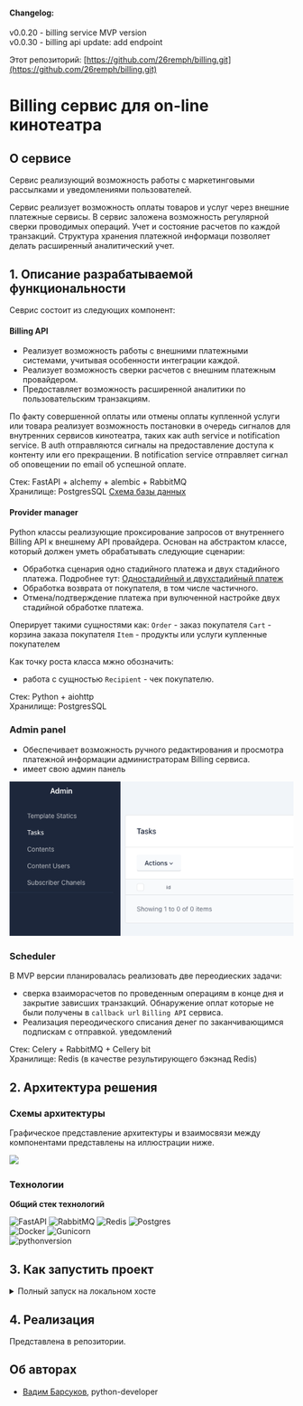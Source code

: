 
#### Changelog:
v0.0.20 - billing service MVP version  
v0.0.30 - billing api update: add endpoint

Этот репозиторий: [https://github.com/26remph/billing.git](https://github.com/26remph/billing.git)


# Billing сервис для on-line кинотеатра

## О сервисе

Сервис реализующий возможность работы с маркетинговыми рассылками и уведомлениями пользователей.

Сервис реализует возможность оплаты товаров и услуг через внешние платежные сервисы. В сервис заложена возможность регулярной сверки проводимых операций. Учет и состояние расчетов по каждой транзакций. Структура хранения платежной информаци позволяет делать расширенный аналитический учет.

## 1. Описание разрабатываемой функциональности
Севрис состоит из следующих компонент:

#### Billing API
- Реализует возможность работы с внешними платежными системами, учитывая особенности интеграции каждой. 
- Реализует возможность сверки расчетов с внешним платежным провайдером. 
- Предоставляет возможность расширенной аналитики по пользовательским транзакциям.

По факту совершенной оплаты или отмены оплаты купленной услуги или товара реализует возможность постановки в очередь сигналов для внутренних сервисов кинотеатра, таких как auth service и notification service. В auth отправляются сигналы на предоставление доступа к контенту или его прекращении. В notification service отправляет сигнал об оповещении по email об успешной оплате. 

Стек: FastAPI + alchemy + alembic + RabbitMQ  
Хранилище: PostgresSQL
[Схема базы данных](https://dbdesigner.page.link/Fnz83LWdQYdgChVo6)

#### Provider manager
Python классы реализующие проксирование запросов от внутреннего Billing API к внешнему API провайдера. Основан на абстрактом классе, который должен уметь обрабатывать следующие сценарии:
- Обработка сценария одно стадийного платежа и двух стадийного платежа. Подробнее тут: [Одностадийный и двухстадийный платеж](https://pay.yandex.ru/ru/docs/custom/payment-stages)
- Обработка возврата от покупателя, в том числе частичного.
- Отмена/подтверждение платежа при вулюченной настройке двух стадийной обработке платежа.

Оперирует такими сущностями как:
`Order` - заказ покупателя
`Cart` - корзина заказа покупателя 
`Item` - продукты или услуги купленные покупателем

Как точку роста класса мжно обозначить:
- работа с сущностью `Recipient` - чек покупателю.

Стек: Python + aiohttp  
Хранилище: PostgresSQL

### Admin panel
- Обеспечивает возможность ручного редактирования и просмотра платежной информации администраторам Billing сервиса.
- имеет свою админ панель

<img src="./doc/2023-11-23_09-00-38.png" width="600"/>

### Scheduler
В MVP версии планировалась реализовать две переодиеских задачи:
- сверка взаиморасчетов по проведенным операциям в конце дня и закрытие зависших транзакций. Обнаружение оплат которые не были получены в `callback url` `Billing API` сервиса.
- Реализация переодического списания денег по заканчивающимся подпискам с отправкой. уведомлений

Стек: Celery + RabbitMQ + Cellery bit  
Хранилище: Redis (в качестве результирующего бэкэнад Redis)

## 2. Архитектура решения

### Схемы архитектуры

Графическое представление архитектуры и взаимосвязи между компонентами представлены на иллюстрации ниже.

<img src="./doc/img.png" width="800"/>

### Технологии

**Общий стек технологий**

![FastAPI](https://img.shields.io/badge/FastAPI-005571?style=for-the-badge&logo=fastapi)
![RabbitMQ](https://img.shields.io/badge/Rabbitmq-FF6600?style=for-the-badge&logo=rabbitmq&logoColor=white)
![Redis](https://img.shields.io/badge/redis-%23DD0031.svg?style=for-the-badge&logo=redis&logoColor=white)
![Postgres](https://img.shields.io/badge/postgres-%23316192.svg?style=for-the-badge&logo=postgresql&logoColor=white)  
![Docker](https://img.shields.io/badge/docker-%230db7ed.svg?style=for-the-badge&logo=docker&logoColor=white)
![Gunicorn](https://img.shields.io/badge/gunicorn-%298729.svg?style=for-the-badge&logo=gunicorn&logoColor=white)  
![pythonversion](https://img.shields.io/badge/python-%3E%3D3.10.8-blue)

## 3. Как запустить проект

<details>
<summary>Полный запуск на локальном хосте</summary>
<p>

1. Для работы проекта необходимо установить `docker`. Проверить доступность команды `docker compose` в вашей ОС.

    ```shell
        docker compose -f ./docker-compose.yml up -d
    ```

2. Запустить Billing API сервис в режиме разработки:

    ```shell
        make run
    ```
Дождаться запуска. Процедура должна завершится бкз ошибок.


6. Если все прошло успешно, то будут доступны адреса (при настройке как в `.env.example`):

    * [billing API](http://localhost:8080/)  
    * [admin panel](http://localhost:8090/admin)  


7. Остановить сервисы командой:

    ```shell
        docker compose -f ./infra/docker-compose.yml down
    ```

</p>
</details>

## 4. Реализация

Представлена в репозитории.  

## Об авторах

* [Вадим Барсуков](https://git.yandex-academy.ru/v.bars), python-developer

